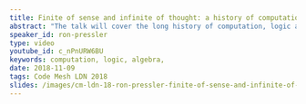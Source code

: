 ```yaml
---
title: Finite of sense and infinite of thought: a history of computation, logic and algebra
abstract: "The talk will cover the long history of computation, logic and algebra, and the relationship between the three, from Classical times to the 20th century, starting out as a single discipline and then growing apart in the early 20th century. Rather than being surprising, this relationship stems from a single — yet fascinating — line of inquiry into the essence of thought, guided by a particular ancient aesthetic. We will focus on the importance of language and meaning in that evolution, and discuss the philosophical revolution that broke away from the linguistic tradition and completely changed how we view thought, computation and meaning."
speaker_id: ron-pressler
type: video
youtube_id: c_nPnURW6BU
keywords: computation, logic, algebra,
date: 2018-11-09
tags: Code Mesh LDN 2018
slides: /images/cm-ldn-18-ron-pressler-finite-of-sense-and-infinite-of-thought-compressed.pdf
---
```


